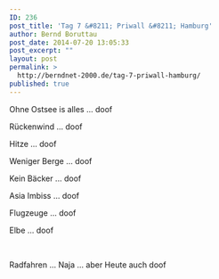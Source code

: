 ```yaml
---
ID: 236
post_title: 'Tag 7 &#8211; Priwall &#8211; Hamburg'
author: Bernd Boruttau
post_date: 2014-07-20 13:05:33
post_excerpt: ""
layout: post
permalink: >
  http://berndnet-2000.de/tag-7-priwall-hamburg/
published: true
---
```

Ohne Ostsee is alles ... doof

Rückenwind ... doof

Hitze ... doof

Weniger Berge ... doof

Kein Bäcker ... doof

Asia Imbiss ... doof

Flugzeuge ... doof

Elbe ... doof

&nbsp;

Radfahren ... Naja ... aber Heute auch doof